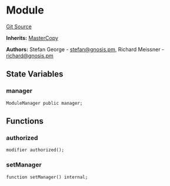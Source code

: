 # Module
[Git Source](https://github.com/maticnetwork/contracts/blob/155f729fd8db0676297384375468d4d45b8aa44e/contracts/common/gnosis/GnosisSafe.sol)

**Inherits:**
[MasterCopy](/contracts/common/gnosis/GnosisSafe.sol/contract.MasterCopy.md)

**Authors:**
Stefan George - <stefan@gnosis.pm>, Richard Meissner - <richard@gnosis.pm>


## State Variables
### manager

```solidity
ModuleManager public manager;
```


## Functions
### authorized


```solidity
modifier authorized();
```

### setManager


```solidity
function setManager() internal;
```

